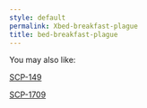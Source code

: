 ```yaml
---
style: default
permalink: Xbed-breakfast-plague
title: bed-breakfast-plague
---
```

You may also like:

[SCP-149](http://scp-wiki.net/scp-149)

[SCP-1709](http://scp-wiki.net/scp-1709)

